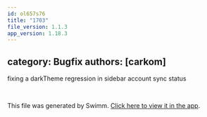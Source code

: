 ```yaml
---
id: ol657s76
title: "1703"
file_version: 1.1.3
app_version: 1.18.3
---
```


## category: Bugfix authors: \[carkom\]

fixing a darkTheme regression in sidebar account sync status

<br/>

This file was generated by Swimm. [Click here to view it in the app](https://app.swimm.io/repos/Z2l0aHViJTNBJTNBYWN0dWFsJTNBJTNBc2FuanBhcmVlaw==/docs/ol657s76).
